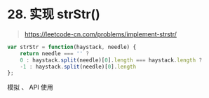 # 28. 实现 strStr()

> https://leetcode-cn.com/problems/implement-strstr/

```js
var strStr = function(haystack, needle) {
    return needle === '' ? 
    0 : haystack.split(needle)[0].length === haystack.length ? 
    -1 : haystack.split(needle)[0].length
};
```

模拟 、 API 使用